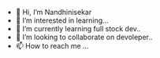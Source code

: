 - 👋 Hi, I’m Nandhinisekar
- 👀 I’m interested in learning...
- 🌱 I’m currently learning full stock dev..
- 💞️ I’m looking to collaborate on devoleper..
- 📫 How to reach me ...

<!---
Princigaffy/Princigaffy is a ✨ special ✨ repository because its `README.md` (this file) appears on your GitHub profile.
You can click the Preview link to take a look at your changes.
--->
